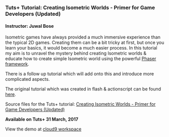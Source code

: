### Tuts+ Tutorial: Creating Isometric Worlds - Primer for Game Developers (Updated)

#### Instructor: Juwal Bose

Isometric games have always provided a much immersive experience than the typical 2D games. Creating them can be a bit tricky at first, but once you learn your basics, it would become a much easier process. In this tutorial my aim is to unravel the mystery behind creating Isometric worlds & educate how to create simple Isometric world using the powerful [Phaser framework](https://phaser.io/).

There is a follow up tutorial which will add onto this and introduce more complicated aspects.

The original tutorial which was created in flash & actionscript can be found [here](https://gamedevelopment.tutsplus.com/tutorials/creating-isometric-worlds-a-primer-for-game-developers--gamedev-6511).

Source files for the Tuts+ tutorial: [Creating Isometric Worlds - Primer for Game Developers (Updated)](https://gamedevelopment.tutsplus.com/tutorials/creating-isometric-worlds-a-primer-for-game-developers--gamedev-6511)

**Available on Tuts+ 31 March, 2017**

View the demo at [cloud9 workspace](https://preview.c9users.io/juwalbose/isometric_theory_phaser/Isometric_Walk.html)
